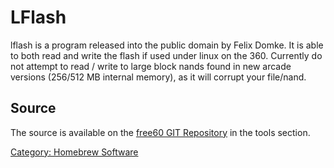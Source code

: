 # LFlash

lflash is a program released into the public domain by Felix Domke. It
is able to both read and write the flash if used under linux on the 360.
Currently do not attempt to read / write to large block nands found in
new arcade versions (256/512 MB internal memory), as it will corrupt
your file/nand.

## Source

The source is available on the [free60 GIT Repository](../Development/Free60_Git_Repository.md) in the tools
section.

[Category: Homebrew Software](../Homebrew/index.md)

